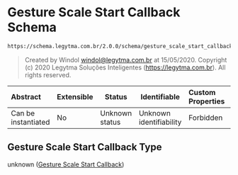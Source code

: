 # Gesture Scale Start Callback Schema

```txt
https://schema.legytma.com.br/2.0.0/schema/gesture_scale_start_callback.schema.json
```




> Created by Windol [windol@legytma.com.br](mailto:windol@legytma.com.br) at 15/05/2020.
> Copyright (c) 2020 Legytma Soluções Inteligentes (<https://legytma.com.br>). All rights reserved.
>

| Abstract            | Extensible | Status         | Identifiable            | Custom Properties | Additional Properties | Access Restrictions | Defined In                                                                                                            |
| :------------------ | ---------- | -------------- | ----------------------- | :---------------- | --------------------- | ------------------- | --------------------------------------------------------------------------------------------------------------------- |
| Can be instantiated | No         | Unknown status | Unknown identifiability | Forbidden         | Allowed               | none                | [gesture_scale_start_callback.schema.json](../schema/gesture_scale_start_callback.schema.json) |

## Gesture Scale Start Callback Type

unknown ([Gesture Scale Start Callback](gesture_scale_start_callback.md))
